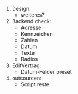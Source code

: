 1. Design:
   - weiteres?
2. Backend check:
   - Adresse
   - Kennzeichen
   - Zahlen
   - Datum
   - Texte
   - Radios
3. EditVertrag:
   - Datum-Felder preset
4. outsourcen:
   - Script reste